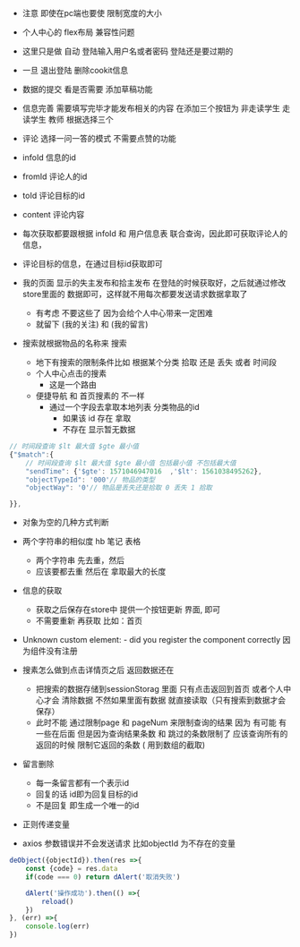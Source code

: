 - 注意 即使在pc端也要使 限制宽度的大小
- 个人中心的 flex布局 兼容性问题
- 这里只是做 自动 登陆输入用户名或者密码 登陆还是要过期的
- 一旦 退出登陆 删除cookit信息 
- 数据的提交 看是否需要 添加草稿功能
- 信息完善 需要填写完毕才能发布相关的内容 在添加三个按钮为 非走读学生 走读学生 教师 根据选择三个

- 评论 选择一问一答的模式 不需要点赞的功能
- infoId 信息的id
- fromId 评论人的id
- toId 评论目标的id
- content 评论内容
- 每次获取都要跟根据 infoId 和 用户信息表 联合查询，因此即可获取评论人的信息，
- 评论目标的信息，在通过目标id获取即可
- 我的页面 显示的失主发布和拾主发布 在登陆的时候获取好，之后就通过修改store里面的   数据即可，这样就不用每次都要发送请求数据拿取了
    + 有考虑 不要这些了 因为会给个人中心带来一定困难
    + 就留下 (我的关注) 和 (我的留言)

- 搜索就根据物品的名称来 搜索
    + 地下有搜索的限制条件比如 根据某个分类 拾取 还是 丢失 或者 时间段
    + 个人中心点击的搜素
        * 这是一个路由
    + 便捷导航 和 首页搜素的 不一样
        * 通过一个字段去拿取本地列表 分类物品的id
            - 如果该 id 存在 拿取
            - 不存在 显示暂无数据 
~~~JavaScript
// 时间段查询 $lt 最大值 $gte 最小值
{"$match":{
    // 时间段查询 $lt 最大值 $gte 最小值 包括最小值 不包括最大值
    "sendTime": {'$gte': 1571046947016  ,'$lt': 1561038495262},
    "objectTypeId": '000'// 物品的类型
    "objectWay": '0'// 物品是丢失还是拾取 0 丢失 1 拾取

}},
~~~

- 对象为空的几种方式判断
- 两个字符串的相似度 hb 笔记 表格
    + 两个字符串 先去重，然后
    + 应该要都去重 然后在 拿取最大的长度
- 信息的获取
    + 获取之后保存在store中 提供一个按钮更新 界面, 即可 
    + 不需要重新 再获取 比如：首页
- Unknown custom element: <Loading> - did you register the component correctly 因为组件没有注册
- 搜素怎么做到点击详情页之后 返回数据还在
    + 把搜索的数据存储到sessionStorag 里面 只有点击返回到首页 或者个人中心才会 
    清除数据 不然如果里面有数据 就直接读取（只有搜索到数据才会保存）
    + 此时不能 通过限制page 和 pageNum 来限制查询的结果 因为 有可能 有一些在后面 但是因为查询结果条数 和 跳过的条数限制了 应该查询所有的 返回的时候 限制它返回的条数 ( 用到数组的截取)


- 留言删除 
    + 每一条留言都有一个表示id
    + 回复的话 id即为回复目标的id
    + 不是回复 即生成一个唯一的id
- 正则传递变量

- axios 参数错误并不会发送请求 比如objectId 为不存在的变量
~~~javascript
deObject({objectId}).then(res =>{
    const {code} = res.data
    if(code === 0) return dAlert('取消失败')

    dAlert('操作成功').then(() =>{
        reload()
    })
}, (err) =>{
    console.log(err)
})
~~~